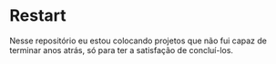 # Restart
Nesse repositório eu estou colocando projetos que não fui capaz de terminar anos atrás, só para ter a satisfação de concluí-los.
